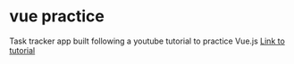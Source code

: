 # vue practice

Task tracker app built following a youtube tutorial to practice Vue.js
<a href="https://www.youtube.com/watch?v=qZXt1Aom3Cs&t=486s" target="_blank">Link to tutorial</a>



